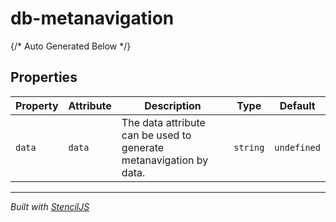 # db-metanavigation



{/* Auto Generated Below */}


## Properties

| Property | Attribute | Description                                                        | Type     | Default     |
| -------- | --------- | ------------------------------------------------------------------ | -------- | ----------- |
| `data`   | `data`    | The data attribute can be used to generate metanavigation by data. | `string` | `undefined` |


----------------------------------------------

*Built with [StencilJS](https://stenciljs.com/)*
